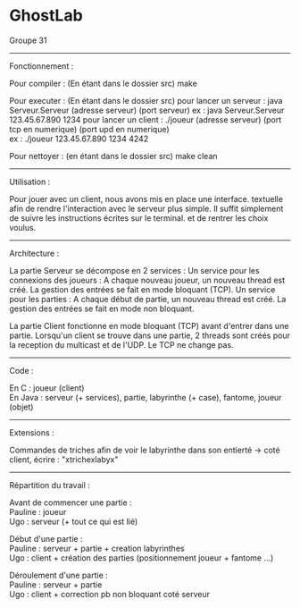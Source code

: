 # GhostLab
Groupe 31

--------------------------

Fonctionnement :

Pour compiler :  (En étant dans le dossier src)
make

Pour executer :  (En étant dans le dossier src)
pour lancer un serveur : java Serveur.Serveur (adresse serveur) (port serveur)
    ex : java Serveur.Serveur 123.45.67.890 1234
pour lancer un client : ./joueur (adresse serveur) (port tcp en numerique) (port upd en numerique)  
    ex :  ./joueur 123.45.67.890 1234 4242   

Pour nettoyer :  (en étant dans le dossier src)
make clean  

--------------------------

Utilisation :

Pour jouer avec un client, nous avons mis en place une interface.
textuelle afin de rendre l'interaction avec le serveur plus simple.
Il suffit simplement de suivre les instructions écrites sur le terminal.
et de rentrer les choix voulus.

--------------------------

Architecture :

La partie Serveur se décompose en 2 services :
Un service pour les connexions des joueurs :
    A chaque nouveau joueur, un nouveau thread est créé.
    La gestion des entrées se fait en mode bloquant (TCP).
Un service pour les parties : 
    A chaque début de partie, un nouveau thread est créé.
    La gestion des entrées se fait en mode non bloquant.

La partie Client fonctionne en mode bloquant (TCP) avant d'entrer dans une partie.
Lorsqu'un client se trouve dans une partie,
2 threads sont créés pour la reception du multicast et de l'UDP.
Le TCP ne change pas.

--------------------------

Code :

En C : joueur (client)  
En Java : serveur (+ services), partie, labyrinthe (+ case), fantome, joueur (objet)  

--------------------------

Extensions :

Commandes de triches afin de voir le labyrinthe dans son entierté
-> coté client, écrire : "xtrichexlabyx"

--------------------------

Répartition du travail :  
  
Avant de commencer une partie :  
Pauline : joueur  
Ugo : serveur (+ tout ce qui est lié)

Début d'une partie :  
Pauline : serveur + partie + creation labyrinthes   
Ugo : client + création des parties (positionnement joueur + fantome ...)  

Déroulement d'une partie :  
Pauline : serveur + partie   
Ugo : client + correction pb non bloquant coté serveur